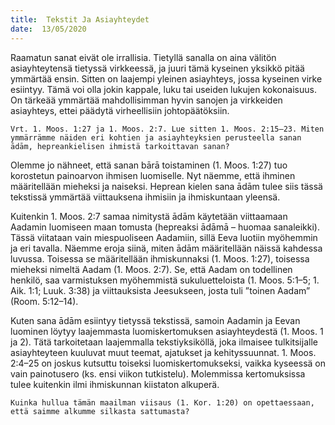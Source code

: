 ```yaml
---
title:  Tekstit Ja Asiayhteydet
date:  13/05/2020
---
```


Raamatun sanat eivät ole irrallisia. Tietyllä sanalla on aina välitön asiayhteytensä tietyssä virkkeessä, ja juuri tämä kyseinen yksikkö pitää ymmärtää ensin. Sitten on laajempi yleinen asiayhteys, jossa kyseinen virke esiintyy. Tämä voi olla jokin kappale, luku tai useiden lukujen kokonaisuus. On tärkeää ymmärtää mahdollisimman hyvin sanojen ja virkkeiden asiayhteys, ettei päädytä virheellisiin johtopäätöksiin.

`Vrt. 1. Moos. 1:27 ja 1. Moos. 2:7. Lue sitten 1. Moos. 2:15–23. Miten ymmärrämme näiden eri kohtien ja asiayhteyksien perusteella sanan ādām, hepreankielisen ihmistä tarkoittavan sanan?`

Olemme jo nähneet, että sanan bārā toistaminen (1. Moos. 1:27) tuo korostetun painoarvon ihmisen luomiselle. Nyt ­näemme, että ihminen määritellään mieheksi ja naiseksi. Heprean kielen sana ādām tulee siis tässä tekstissä ymmärtää viittauksena ihmisiin ja ihmiskuntaan yleensä.

Kuitenkin 1. Moos. 2:7 samaa nimitystä ādām käytetään viittaamaan Aadamin luomiseen maan tomusta (hepreaksi ādāmā – huomaa sanaleikki). Tässä viitataan vain ­miespuoliseen Aadamiin, sillä Eeva luotiin myöhemmin ja eri tavalla. Näemme eroja siinä, miten ādām määritellään näissä kahdessa luvussa. Toisessa se määritellään ihmiskunnaksi  (1. Moos. 1:27), toisessa mieheksi nimeltä Aadam (1. Moos. 2:7). Se, että Aadam on todellinen henkilö, saa varmistuksen myöhemmistä sukuluetteloista (1. Moos. 5:1–5; 1. Aik. 1:1; Luuk. 3:38) ja viittauksista Jeesukseen, josta tuli ”toinen Aadam” (Room. 5:12–14).

Kuten sana ādām esiintyy tietyssä tekstissä, samoin Aadamin ja Eevan luominen löytyy laajemmasta luomiskertomuksen asiayhteydestä (1. Moos. 1 ja 2). Tätä tarkoitetaan laajemmalla tekstiyksiköllä, joka ilmaisee tulkitsijalle asiayhteyteen kuuluvat muut teemat, ajatukset ja kehityssuunnat. 1. Moos. 2:4–25 on joskus kutsuttu toiseksi luomiskertomukseksi, vaikka kyseessä on vain painotusero (ks. ensi viikon tutkistelu). Molemmissa kertomuksissa tulee kuitenkin ilmi ihmiskunnan kiistaton alkuperä.

`Kuinka hullua tämän maailman viisaus (1. Kor. 1:20) on opettaessaan, että saimme alkumme silkasta sattumasta?`